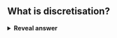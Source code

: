 ## What is discretisation?
<details>
<summary><b>Reveal answer</b></summary>
Data transformation of a continoous number-&gt;category
</details>
